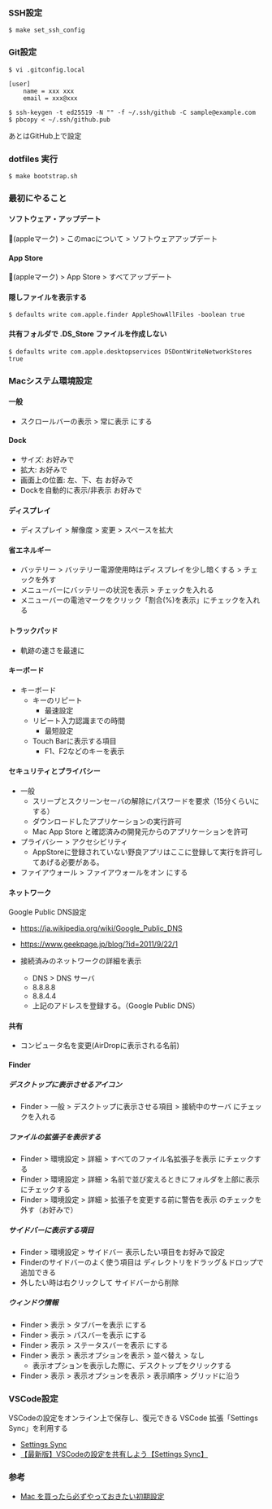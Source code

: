 ### SSH設定
```
$ make set_ssh_config
```

### Git設定
```
$ vi .gitconfig.local

[user]
    name = xxx xxx
    email = xxx@xxx

$ ssh-keygen -t ed25519 -N "" -f ~/.ssh/github -C sample@example.com
$ pbcopy < ~/.ssh/github.pub
```
あとはGitHub上で設定

### dotfiles 実行
```
$ make bootstrap.sh
```

### 最初にやること
#### ソフトウェア・アップデート
(appleマーク) > このmacについて > ソフトウェアアップデート

#### App Store
(appleマーク) > App Store > すべてアップデート

#### 隠しファイルを表示する
```
$ defaults write com.apple.finder AppleShowAllFiles -boolean true
```

#### 共有フォルダで .DS_Store ファイルを作成しない
```
$ defaults write com.apple.desktopservices DSDontWriteNetworkStores true
```

### Macシステム環境設定
#### 一般
 - スクロールバーの表示 > 常に表示 にする
#### Dock
 - サイズ: お好みで
 - 拡大: お好みで
 - 画面上の位置: 左、下、右 お好みで
 - Dockを自動的に表示/非表示 お好みで

#### ディスプレイ
 - ディスプレイ > 解像度 > 変更 > スペースを拡大

#### 省エネルギー
 - バッテリー > バッテリー電源使用時はディスプレイを少し暗くする > チェックを外す
 - メニューバーにバッテリーの状況を表示 > チェックを入れる
 - メニューバーの電池マークをクリック「割合(%)を表示」にチェックを入れる

#### トラックパッド
 - 軌跡の速さを最速に

#### キーボード
 - キーボード
   - キーのリピート
      - 最速設定
   - リピート入力認識までの時間
      - 最短設定
   - Touch Barに表示する項目
      - F1、F2などのキーを表示

#### セキュリティとプライバシー
 - 一般
    - スリープとスクリーンセーバの解除にパスワードを要求（15分くらいにする）
    - ダウンロードしたアプリケーションの実行許可
    - Mac App Store と確認済みの開発元からのアプリケーションを許可
 - プライバシー > アクセシビリティ
    - AppStoreに登録されていない野良アプリはここに登録して実行を許可してあげる必要がある。
 - ファイアウォール > ファイアウォールをオン にする

#### ネットワーク
Google Public DNS設定
 - https://ja.wikipedia.org/wiki/Google_Public_DNS
 - https://www.geekpage.jp/blog/?id=2011/9/22/1

 - 接続済みのネットワークの詳細を表示
    - DNS > DNS サーバ
    - 8.8.8.8
    - 8.8.4.4
    - 上記のアドレスを登録する。（Google Public DNS）

#### 共有
 - コンピュータ名を変更(AirDropに表示される名前)

#### Finder
 ##### デスクトップに表示させるアイコン
 - Finder > 一般 > デスクトップに表示させる項目 > 接続中のサーバ にチェックを入れる

 ##### ファイルの拡張子を表示する
 - Finder > 環境設定 > 詳細 > すべてのファイル名拡張子を表示 にチェックする
 - Finder > 環境設定 > 詳細 > 名前で並び変えるときにフォルダを上部に表示 にチェックする
 - Finder > 環境設定 > 詳細 > 拡張子を変更する前に警告を表示 のチェックを外す（お好みで）

 ##### サイドバーに表示する項目
 - Finder > 環境設定 > サイドバー 表示したい項目をお好みで設定
 - Finderのサイドバーのよく使う項目は ディレクトリをドラッグ＆ドロップで追加できる
 - 外したい時は右クリックして サイドバーから削除

 ##### ウィンドウ情報
 - Finder > 表示 > タブバーを表示 にする
 - Finder > 表示 > パスバーを表示 にする
 - Finder > 表示 > ステータスバーを表示 にする
 - Finder > 表示 > 表示オプションを表示 > 並べ替え > なし
   - 表示オプションを表示した際に、デスクトップをクリックする
 - Finder > 表示 > 表示オプションを表示 > 表示順序 > グリッドに沿う

### VSCode設定
VSCodeの設定をオンライン上で保存し、復元できる VSCode 拡張「Settings Sync」を利用する
 - [Settings Sync](https://marketplace.visualstudio.com/items?itemName=Shan.code-settings-sync)
 - [【最新版】VSCodeの設定を共有しよう【Settings Sync】](https://qiita.com/kazurego7/items/3dc5a381811e4d429533)

### 参考
 - [Mac を買ったら必ずやっておきたい初期設定](https://qiita.com/ucan-lab/items/c1a12c20c878d6fb1e21#mac%E3%82%B7%E3%82%B9%E3%83%86%E3%83%A0%E7%92%B0%E5%A2%83%E8%A8%AD%E5%AE%9A)
